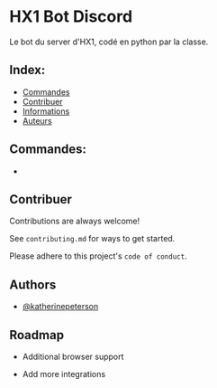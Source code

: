 
# HX1 Bot Discord

Le bot du server d'HX1, codé en python par la classe.

## Index:
- [Commandes](https://https://github.com/Olivrv/HX1-Bot#commandes)
- [Contribuer](https://https://github.com/Olivrv/HX1-Bot#contribuer)
- [Informations](https://https://github.com/Olivrv/HX1-Bot#informations)
- [Auteurs](https://https://github.com/Olivrv/HX1-Bot#auteurs)
## Commandes:
- 



## Contribuer

Contributions are always welcome!

See `contributing.md` for ways to get started.

Please adhere to this project's `code of conduct`.


## Authors

- [@katherinepeterson](https://www.github.com/octokatherine)


## Roadmap

- Additional browser support

- Add more integrations

